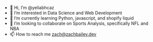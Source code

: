 - 👋 Hi, I’m @yeliabhcaz
- 👀 I’m interested in Data Science and Web Development
- 🌱 I’m currently learning Python, javascript, and shopify liquid
- 💞️ I’m looking to collaborate on Sports Analysis, specifically NFL and NBA
- 📫 How to reach me zach@zachbailey.dev

<!---
yeliabhcaz/yeliabhcaz is a ✨ special ✨ repository because its `README.md` (this file) appears on your GitHub profile.
You can click the Preview link to take a look at your changes.
--->
